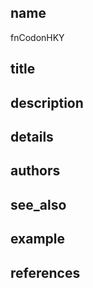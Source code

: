 ## name
fnCodonHKY
## title
## description
## details
## authors
## see_also
## example
## references
